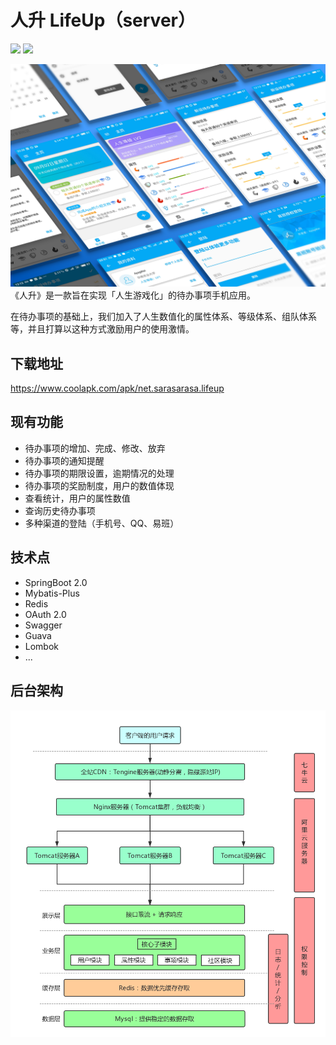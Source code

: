 # 人升 LifeUp（server）

![](https://img.shields.io/badge/license-Apache%202-blue.svg) ![](https://img.shields.io/badge/platform-java-green.svg) 

![](./resource/header.png)
《人升》是一款旨在实现「人生游戏化」的待办事项手机应用。

在待办事项的基础上，我们加入了人生数值化的属性体系、等级体系、组队体系等，并且打算以这种方式激励用户的使用激情。


## 下载地址

https://www.coolapk.com/apk/net.sarasarasa.lifeup


## 现有功能

- 待办事项的增加、完成、修改、放弃
- 待办事项的通知提醒
- 待办事项的期限设置，逾期情况的处理
- 待办事项的奖励制度，用户的数值体现
- 查看统计，用户的属性数值
- 查询历史待办事项
- 多种渠道的登陆（手机号、QQ、易班）


## 技术点

+ SpringBoot 2.0
+ Mybatis-Plus
+ Redis
+ OAuth 2.0
+ Swagger
+ Guava
+ Lombok
+ ...



## 后台架构

![](./resource/structure.png)